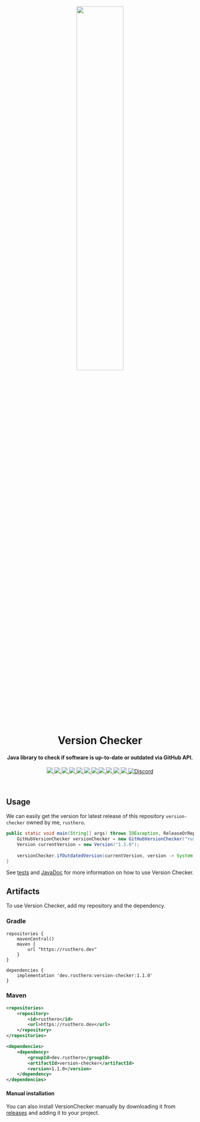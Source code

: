 <h1 align="center">
    <img src="https://user-images.githubusercontent.com/120267985/220111469-ba5b7bcb-6791-4f2e-b25f-f5523d6512f3.png" width=50%/>
    <br>
    Version Checker   
</h1>

<h4 align="center">
    Java library to check if software is up-to-date or outdated via GitHub API.          
</h2>

<p align="center">
    <a href="https://github.com/rusthero/version-checker/releases">
        <img src="https://img.shields.io/github/release/rusthero/version-checker?height=30&color=B0A384&logo=GitHub&logoColor=white">
    </a>
    <a href="https://opensource.org/licenses/MIT">
        <img src="https://img.shields.io/badge/License-MIT-yellow.svg"/>
    </a>     
    <a href="https://rusthero.dev/javadocs/version-checker/1.1.0">
        <img src="https://img.shields.io/badge/javadoc-v1.1.0-green"/>
    </a>
    <a href="https://codecov.io/gh/rusthero/version-checker">
        <img src="https://codecov.io/gh/rusthero/version-checker/branch/main/graph/badge.svg?token=QJY7QSO3GC"/>
    </a>
    <a href="https://sonarcloud.io/summary/new_code?id=rusthero_version-checker">
        <img src="https://sonarcloud.io/api/project_badges/measure?project=rusthero_version-checker&metric=reliability_rating"/>
    </a>
    <a href="https://sonarcloud.io/summary/new_code?id=rusthero_version-checker">
        <img src="https://sonarcloud.io/api/project_badges/measure?project=rusthero_version-checker&metric=security_rating"/>
    </a>
    <a href="https://sonarcloud.io/summary/new_code?id=rusthero_version-checker">
        <img src="https://sonarcloud.io/api/project_badges/measure?project=rusthero_version-checker&metric=sqale_rating"/>
    </a>
    <a href="https://sonarcloud.io/summary/new_code?id=rusthero_version-checker">
        <img src="https://sonarcloud.io/api/project_badges/measure?project=rusthero_version-checker&metric=bugs"/>
    </a>
        <a href="https://sonarcloud.io/summary/new_code?id=rusthero_version-checker">
        <img src="https://sonarcloud.io/api/project_badges/measure?project=rusthero_version-checker&metric=vulnerabilities"/>
    </a>
    </a>
        <a href="https://sonarcloud.io/summary/new_code?id=rusthero_version-checker">
        <img src="https://sonarcloud.io/api/project_badges/measure?project=rusthero_version-checker&metric=code_smells"/>
    </a>
    </a>
        <a href="https://sonarcloud.io/summary/new_code?id=rusthero_version-checker">
        <img src="https://sonarcloud.io/api/project_badges/measure?project=rusthero_version-checker&metric=duplicated_lines_density"/>
    </a>
    <a href="https://discord.gg/5C6JgvmwUe">
        <img src="https://img.shields.io/discord/1051165269709557813.svg?style=flat&color=7289DA&logo=Discord" alt="Discord"/>
    </a>
</p>  

<br>

## Usage
We can easily get the version for latest release of this repository `version-checker` owned by me, `rusthero`.
```Java
public static void main(String[] args) throws IOException, ReleaseOrRepoNotFoundException, RateLimitExceededException {
    GitHubVersionChecker versionChecker = new GitHubVersionChecker("rusthero", "version-checker");
    Version currentVersion = new Version("1.1.0");    
    
    versionChecker.ifOutdatedVersion(currentVersion, version -> System.out.println("README file is outdated!"));
}
```
See [tests](https://github.com/rusthero/version-checker/tree/main/src/test/java/dev/rusthero/versionchecker) and [JavaDoc](https://rusthero.dev/javadocs/version-checker/1.1.0) for more information on how to use Version Checker.

## Artifacts
To use Version Checker, add my repository and the dependency.
### Gradle
```Gradle
repositories {
    mavenCentral()
    maven {
        url "https://rusthero.dev"
    }
}

dependencies {
    implementation 'dev.rusthero:version-checker:1.1.0'   
}
```
### Maven
```XML
<repositories>
    <repository>
        <id>rusthero</id>
        <url>https://rusthero.dev</url>
    </repository>
</repositories>

<dependencies>
    <dependency>
        <groupId>dev.rusthero</groupId>
        <artifactId>version-checker</artifactId>
        <version>1.1.0</version>
    </dependency>
</dependencies>
```
#### Manual installation
You can also install VersionChecker manually by downloading it from [releases](https://github.com/rusthero/version-checker/releases) and adding it to your project.
